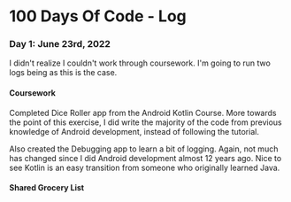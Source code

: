 # 100 Days Of Code - Log

### Day 1: June 23rd, 2022
I didn't realize I couldn't work through coursework. I'm going to run two logs being as this is the case.

#### Coursework
Completed Dice Roller app from the Android Kotlin Course. More towards the point of this exercise, I did write the majority of the code from previous knowledge of Android development, instead of following the tutorial.

Also created the Debugging app to learn a bit of logging. Again, not much has changed since I did Android development almost 12 years ago. Nice to see Kotlin is an easy transition from someone who originally learned Java.

#### Shared Grocery List

